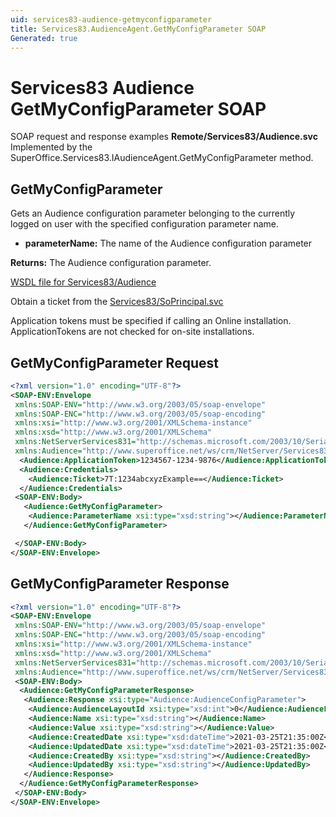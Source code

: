 ```yaml
---
uid: services83-audience-getmyconfigparameter
title: Services83.AudienceAgent.GetMyConfigParameter SOAP
Generated: true
---
```


# Services83 Audience GetMyConfigParameter SOAP

SOAP request and response examples **Remote/Services83/Audience.svc**
Implemented by the <see cref="M:SuperOffice.Services83.IAudienceAgent.GetMyConfigParameter">SuperOffice.Services83.IAudienceAgent.GetMyConfigParameter</see> method.

## GetMyConfigParameter

Gets an Audience configuration parameter belonging to the currently logged on user with the specified configuration parameter name.

* **parameterName:** The name of the Audience configuration parameter

**Returns:** The Audience configuration parameter.


[WSDL file for Services83/Audience](../Services83-Audience.md)

Obtain a ticket from the [Services83/SoPrincipal.svc](../SoPrincipal/index.md)

Application tokens must be specified if calling an Online installation. ApplicationTokens are not checked for on-site installations.

## GetMyConfigParameter Request

```xml
<?xml version="1.0" encoding="UTF-8"?>
<SOAP-ENV:Envelope
 xmlns:SOAP-ENV="http://www.w3.org/2003/05/soap-envelope"
 xmlns:SOAP-ENC="http://www.w3.org/2003/05/soap-encoding"
 xmlns:xsi="http://www.w3.org/2001/XMLSchema-instance"
 xmlns:xsd="http://www.w3.org/2001/XMLSchema"
 xmlns:NetServerServices831="http://schemas.microsoft.com/2003/10/Serialization/"
 xmlns:Audience="http://www.superoffice.net/ws/crm/NetServer/Services83">
  <Audience:ApplicationToken>1234567-1234-9876</Audience:ApplicationToken>
  <Audience:Credentials>
    <Audience:Ticket>7T:1234abcxyzExample==</Audience:Ticket>
  </Audience:Credentials>
 <SOAP-ENV:Body>
   <Audience:GetMyConfigParameter>
    <Audience:ParameterName xsi:type="xsd:string"></Audience:ParameterName>
   </Audience:GetMyConfigParameter>

 </SOAP-ENV:Body>
</SOAP-ENV:Envelope>

```


## GetMyConfigParameter Response

```xml
<?xml version="1.0" encoding="UTF-8"?>
<SOAP-ENV:Envelope
 xmlns:SOAP-ENV="http://www.w3.org/2003/05/soap-envelope"
 xmlns:SOAP-ENC="http://www.w3.org/2003/05/soap-encoding"
 xmlns:xsi="http://www.w3.org/2001/XMLSchema-instance"
 xmlns:xsd="http://www.w3.org/2001/XMLSchema"
 xmlns:NetServerServices831="http://schemas.microsoft.com/2003/10/Serialization/"
 xmlns:Audience="http://www.superoffice.net/ws/crm/NetServer/Services83">
 <SOAP-ENV:Body>
  <Audience:GetMyConfigParameterResponse>
   <Audience:Response xsi:type="Audience:AudienceConfigParameter">
    <Audience:AudienceLayoutId xsi:type="xsd:int">0</Audience:AudienceLayoutId>
    <Audience:Name xsi:type="xsd:string"></Audience:Name>
    <Audience:Value xsi:type="xsd:string"></Audience:Value>
    <Audience:CreatedDate xsi:type="xsd:dateTime">2021-03-25T21:35:00Z</Audience:CreatedDate>
    <Audience:UpdatedDate xsi:type="xsd:dateTime">2021-03-25T21:35:00Z</Audience:UpdatedDate>
    <Audience:CreatedBy xsi:type="xsd:string"></Audience:CreatedBy>
    <Audience:UpdatedBy xsi:type="xsd:string"></Audience:UpdatedBy>
   </Audience:Response>
  </Audience:GetMyConfigParameterResponse>
 </SOAP-ENV:Body>
</SOAP-ENV:Envelope>

```


